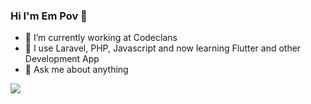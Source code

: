 ### Hi I'm Em  Pov 👋

- 🔭 I’m currently working at Codeclans
- 🌱 I use Laravel, PHP, Javascript and now learning Flutter and other Development App 
- 💬 Ask me about anything

<img align="center" src="https://github-readme-stats.vercel.app/api/top-langs/?username=empovdev&theme=tokyonight" />
